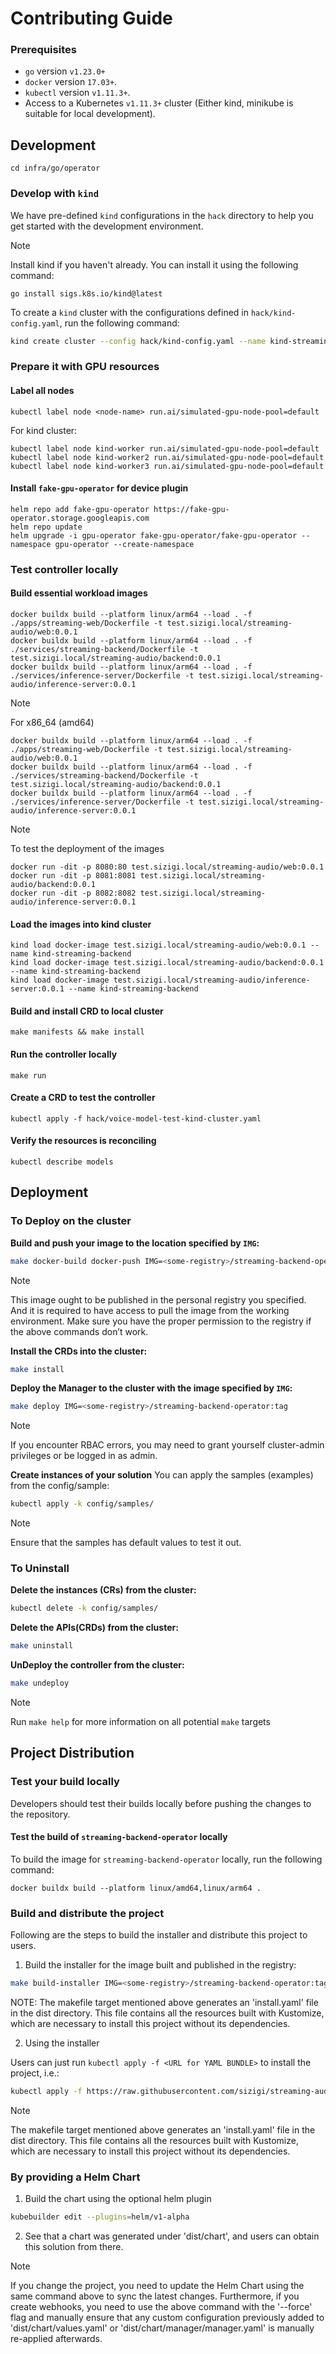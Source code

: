 # Contributing Guide

### Prerequisites

- `go` version `v1.23.0+`
- `docker` version `17.03+`.
- `kubectl` version `v1.11.3+`.
- Access to a Kubernetes `v1.11.3+` cluster (Either kind, minikube is suitable for local development).

## Development

```shell
cd infra/go/operator
```

### Develop with `kind`

We have pre-defined `kind` configurations in the `hack` directory to help you get started with the development environment.

> [!NOTE]
> Install kind if you haven't already. You can install it using the following command:
>
> ```shell
> go install sigs.k8s.io/kind@latest
> ```

To create a `kind` cluster with the configurations defined in `hack/kind-config.yaml`, run the following command:

```sh
kind create cluster --config hack/kind-config.yaml --name kind-streaming-backend
```

### Prepare it with GPU resources

#### Label all nodes

```shell
kubectl label node <node-name> run.ai/simulated-gpu-node-pool=default
```

For kind cluster:

```shell
kubectl label node kind-worker run.ai/simulated-gpu-node-pool=default
kubectl label node kind-worker2 run.ai/simulated-gpu-node-pool=default
kubectl label node kind-worker3 run.ai/simulated-gpu-node-pool=default
```

#### Install `fake-gpu-operator` for device plugin

```shell
helm repo add fake-gpu-operator https://fake-gpu-operator.storage.googleapis.com
helm repo update
helm upgrade -i gpu-operator fake-gpu-operator/fake-gpu-operator --namespace gpu-operator --create-namespace
```

### Test controller locally

#### Build essential workload images

```shell
docker buildx build --platform linux/arm64 --load . -f ./apps/streaming-web/Dockerfile -t test.sizigi.local/streaming-audio/web:0.0.1
docker buildx build --platform linux/arm64 --load . -f ./services/streaming-backend/Dockerfile -t test.sizigi.local/streaming-audio/backend:0.0.1
docker buildx build --platform linux/arm64 --load . -f ./services/inference-server/Dockerfile -t test.sizigi.local/streaming-audio/inference-server:0.0.1
```

> [!NOTE]
>
> For x86_64 (amd64)
>
> ```
> docker buildx build --platform linux/arm64 --load . -f ./apps/streaming-web/Dockerfile -t test.sizigi.local/streaming-audio/web:0.0.1
> docker buildx build --platform linux/arm64 --load . -f ./services/streaming-backend/Dockerfile -t test.sizigi.local/streaming-audio/backend:0.0.1
> docker buildx build --platform linux/arm64 --load . -f ./services/inference-server/Dockerfile -t test.sizigi.local/streaming-audio/inference-server:0.0.1
> ```

> [!NOTE]
>
> To test the deployment of the images
>
> ```shell
> docker run -dit -p 8080:80 test.sizigi.local/streaming-audio/web:0.0.1
> docker run -dit -p 8081:8081 test.sizigi.local/streaming-audio/backend:0.0.1
> docker run -dit -p 8082:8082 test.sizigi.local/streaming-audio/inference-server:0.0.1
> ```

#### Load the images into kind cluster

```shell
kind load docker-image test.sizigi.local/streaming-audio/web:0.0.1 --name kind-streaming-backend
kind load docker-image test.sizigi.local/streaming-audio/backend:0.0.1 --name kind-streaming-backend
kind load docker-image test.sizigi.local/streaming-audio/inference-server:0.0.1 --name kind-streaming-backend
```

#### Build and install CRD to local cluster

```shell
make manifests && make install
```

#### Run the controller locally

```shell
make run
```

#### Create a CRD to test the controller

```shell
kubectl apply -f hack/voice-model-test-kind-cluster.yaml
```

#### Verify the resources is reconciling

```shell
kubectl describe models
```

## Deployment

### To Deploy on the cluster

**Build and push your image to the location specified by `IMG`:**

```sh
make docker-build docker-push IMG=<some-registry>/streaming-backend-operator:tag
```

> [!NOTE]
> This image ought to be published in the personal registry you specified.
> And it is required to have access to pull the image from the working environment.
> Make sure you have the proper permission to the registry if the above commands don’t work.

**Install the CRDs into the cluster:**

```sh
make install
```

**Deploy the Manager to the cluster with the image specified by `IMG`:**

```sh
make deploy IMG=<some-registry>/streaming-backend-operator:tag
```

> [!NOTE]
> If you encounter RBAC errors, you may need to grant yourself cluster-admin
> privileges or be logged in as admin.

**Create instances of your solution**
You can apply the samples (examples) from the config/sample:

```sh
kubectl apply -k config/samples/
```

> [!NOTE]
> Ensure that the samples has default values to test it out.

### To Uninstall

**Delete the instances (CRs) from the cluster:**

```sh
kubectl delete -k config/samples/
```

**Delete the APIs(CRDs) from the cluster:**

```sh
make uninstall
```

**UnDeploy the controller from the cluster:**

```sh
make undeploy
```

> [!NOTE]
> Run `make help` for more information on all potential `make` targets

## Project Distribution

### Test your build locally

Developers should test their builds locally before pushing the changes to the repository.

#### Test the build of `streaming-backend-operator` locally

To build the image for `streaming-backend-operator` locally, run the following command:

```shell
docker buildx build --platform linux/amd64,linux/arm64 .
```

### Build and distribute the project

Following are the steps to build the installer and distribute this project to users.

1. Build the installer for the image built and published in the registry:

```sh
make build-installer IMG=<some-registry>/streaming-backend-operator:tag
```

NOTE: The makefile target mentioned above generates an 'install.yaml'
file in the dist directory. This file contains all the resources built
with Kustomize, which are necessary to install this project without
its dependencies.

2. Using the installer

Users can just run `kubectl apply -f <URL for YAML BUNDLE>` to install the project, i.e.:

```sh
kubectl apply -f https://raw.githubusercontent.com/sizigi/streaming-audio-backend/main/infra/go/operator/dist/install.yaml
```

> [!NOTE]
>
> The makefile target mentioned above generates an 'install.yaml'
> file in the dist directory. This file contains all the resources built
> with Kustomize, which are necessary to install this project without its
> dependencies.

### By providing a Helm Chart

1. Build the chart using the optional helm plugin

```sh
kubebuilder edit --plugins=helm/v1-alpha
```

2. See that a chart was generated under 'dist/chart', and users
   can obtain this solution from there.

> [!NOTE]
>
> If you change the project, you need to update the Helm Chart
> using the same command above to sync the latest changes. Furthermore,
> if you create webhooks, you need to use the above command with
> the '--force' flag and manually ensure that any custom configuration
> previously added to 'dist/chart/values.yaml' or 'dist/chart/manager/manager.yaml'
> is manually re-applied afterwards.
